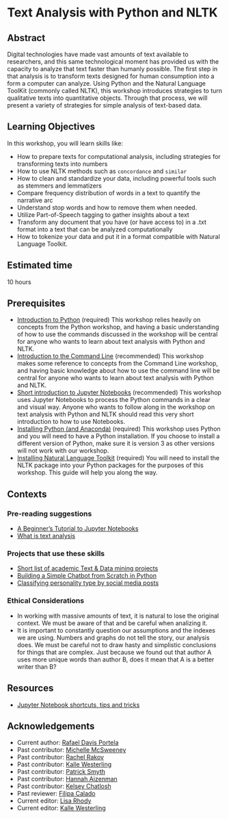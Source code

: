 # Text Analysis with Python and NLTK

## Abstract

Digital technologies have made vast amounts of text available to researchers, and this same technological moment has provided us with the capacity to analyze that text faster than humanly possible. The first step in that analysis is to transform texts designed for human consumption into a form a computer can analyze. Using Python and the Natural Language ToolKit (commonly called NLTK), this workshop introduces strategies to turn qualitative texts into quantitative objects. Through that process, we will present a variety of strategies for simple analysis of text-based data.

## Learning Objectives

In this workshop, you will learn skills like:

- How to prepare texts for computational analysis, including strategies for transforming texts into numbers
- How to use NLTK methods such as `concordance` and `similar`
- How to clean and standardize your data, including powerful tools such as stemmers and lemmatizers
- Compare frequency distribution of words in a text to quantify the narrative arc
- Understand stop words and how to remove them when needed.
- Utilize Part-of-Speech tagging to gather insights about a text
- Transform any document that you have (or have access to) in a .txt format into a text that can be analyzed computationally
- How to tokenize your data and put it in a format compatible with Natural Language Toolkit.

## Estimated time

10 hours

## Prerequisites

- [Introduction to Python](https://github.com/DHRI-Curriculum/python) (required) This workshop relies heavily on concepts from the Python workshop, and having a basic understanding of how to use the commands discussed in the workshop will be central for anyone who wants to learn about text analysis with Python and NLTK.
- [Introduction to the Command Line](https://github.com/DHRI-Curriculum/command-line) (recommended) This workshop makes some reference to concepts from the Command Line workshop, and having basic knowledge about how to use the command line will be central for anyone who wants to learn about text analysis with Python and NLTK.
- [Short introduction to Jupyter Notebooks](https://github.com/DHRI-Curriculum/insights/blob/v2.0/pages/jupyter-notebooks.md) (recommended) This workshop uses Jupyter Notebooks to process the Python commands in a clear and visual way. Anyone who wants to follow along in the workshop on text analysis with Python and NLTK should read this very short introduction to how to use Notebooks.
- [Installing Python (and Anaconda)](https://github.com/DHRI-Curriculum/install/blob/v2.0/guides/python.md) (required) This workshop uses Python and you will need to have a Python installation. If you choose to install a different version of Python, make sure it is version 3 as other versions will not work with our workshop.
- [Installing Natural Language Toolkit](https://github.com/DHRI-Curriculum/install/blob/v2.0/guides/nltk.md) (required) You will need to install the NLTK package into your Python packages for the purposes of this workshop. This guide will help you along the way.

## Contexts

### Pre-reading suggestions

- [A Beginner’s Tutorial to Jupyter Notebooks](https://towardsdatascience.com/a-beginners-tutorial-to-jupyter-notebooks-1b2f8705888a)
- [What is text analysis](https://www.scribbr.com/methodology/textual-analysis/)

### Projects that use these skills

- [Short list of academic Text & Data mining projects](https://libguides.bc.edu/textdatamining/projects)
- [Building a Simple Chatbot from Scratch in Python](https://github.com/parulnith/Building-a-Simple-Chatbot-in-Python-using-NLTK)
- [Classifying personality type by social media posts](https://github.com/TGDivy/MBTI-Personality-Classifier)

### Ethical Considerations

- In working with massive amounts of text, it is natural to lose the original context. We must be aware of that and be careful when analizing it.
- It is important to constantly question our assumptions and the indexes we are using. Numbers and graphs do not tell the story, our analysis does. We must be careful not to draw hasty and simplistic conclusions for things that are complex. Just because we found out that author A uses more unique words than author B, does it mean that A is a better writer than B?

## Resources

- [Jupyter Notebook shortcuts, tips and tricks](http://maxmelnick.com/2016/04/19/python-beginner-tips-and-tricks.html)

## Acknowledgements

- Current author: [Rafael Davis Portela](https://github.com/rafadavis)
- Past contributor: [Michelle McSweeney](https://github.com/michellejm)
- Past contributor: [Rachel Rakov](https://github.com/rachelrakov)
- Past contributor: [Kalle Westerling](https://github.com/kallewesterling)
- Past contributor: [Patrick Smyth](https://github.com/smythp)
- Past contributor: [Hannah Aizenman](https://github.com/story645)
- Past contributor: [Kelsey Chatlosh](https://github.com/kchatlosh)
- Past reviewer: [Filipa Calado](https://github.com/gofilipa)
- Current editor: [Lisa Rhody](https://github.com/lmrhody)
- Current editor: [Kalle Westerling](https://github.com/kallewesterling)

